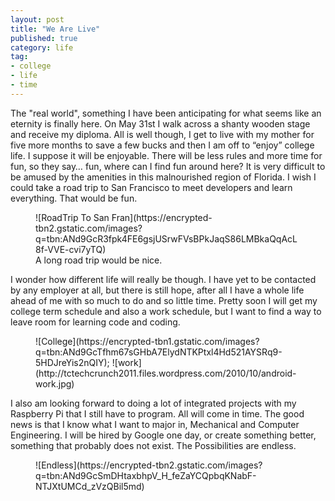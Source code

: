 ```yaml
---
layout: post
title: "We Are Live"
published: true
category: life
tag:
- college
- life
- time
---
```


The "real world", something I have been anticipating for what seems like an eternity is finally here. On May 31st I walk across a shanty wooden stage and receive my diploma. All is well though, I get to live with my mother for five more months to save a few bucks and then I am off to “enjoy” college life. I suppose it will be enjoyable. There will be less rules and more time for fun, so they say… fun, where can I find fun around here? It is very difficult to be amused by the amenities in this malnourished region of Florida. I wish I could take a road trip to San Francisco to meet developers and learn everything. That would be fun.  

<figure>
![RoadTrip To San Fran](https://encrypted-tbn2.gstatic.com/images?q=tbn:ANd9GcR3fpk4FE6gsjUSrwFVsBPkJaqS86LMBkaQqAcL8f-VVE-cvi7yTQ)
<figcaption>A long road trip would be nice.</figcaption>
</figure>


  I wonder how different life will really be though. I have yet to be contacted by any employer at all, but there is still hope, after all I have a whole life ahead of me with so much to do and so little time. Pretty soon I will get my college term schedule and also a work schedule, but I want to find a way to leave room for learning code and coding.
  
<figure>
![College](https://encrypted-tbn1.gstatic.com/images?q=tbn:ANd9GcTfhm67sGHbA7ElydNTKPtxl4Hd521AYSRq9-5HDJreYis2nQIY);
![work](http://tctechcrunch2011.files.wordpress.com/2010/10/android-work.jpg)
</figure>
  
  I also am looking forward to doing a lot of integrated projects with my Raspberry Pi that I still have to program. All will come in time. The good news is that I know what I want to major in, Mechanical and Computer Engineering. I will be hired by Google one day, or create something better, something that probably does not exist. The Possibilities are endless.

<figure> 
![Endless](https://encrypted-tbn2.gstatic.com/images?q=tbn:ANd9GcSmDHtaxbhpV_H_feZaYCQpbqKNabF-NTJXtUMCd_zVzQBil5md)
</figure>
